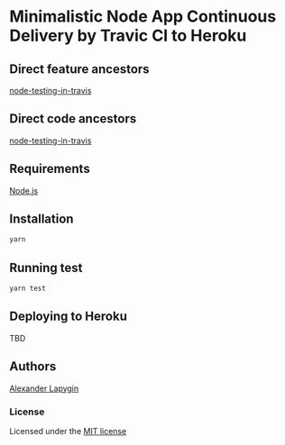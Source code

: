 # Minimalistic Node App Continuous Delivery by Travic CI to Heroku

## Direct feature ancestors

[node-testing-in-travis](https://github.com/softspider/node-testing-in-travis)

## Direct code ancestors

[node-testing-in-travis](https://github.com/softspider/node-testing-in-travis)

## Requirements

[Node.js](https://nodejs.org/en/download/package-manager/)

## Installation

```sh
yarn
```

## Running test

```sh
yarn test
```

## Deploying to Heroku

TBD

## Authors

[Alexander Lapygin](https://github.com/AlexanderLapygin)

### License

Licensed under the [MIT license](./LICENSE)
